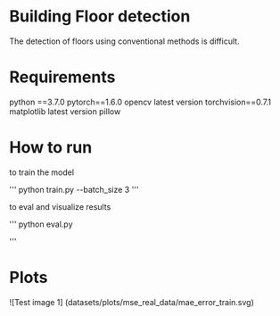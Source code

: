 # Building Floor detection
The detection of floors using conventional methods is difficult.

# Requirements
python ==3.7.0
pytorch==1.6.0
opencv latest version
torchvision==0.7.1
matplotlib latest version
pillow 



# How to run
to train the model 

'''
python train.py --batch_size 3
'''

to eval and visualize results 

'''
python eval.py 

'''

# Plots

![Test image 1] (datasets/plots/mse_real_data/mae_error_train.svg)


